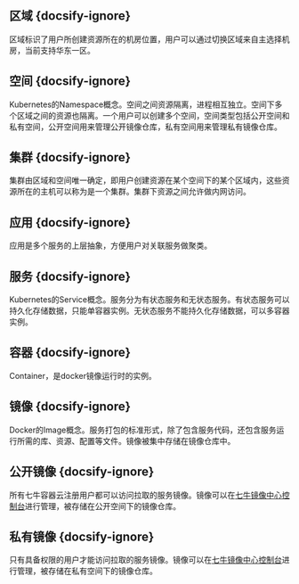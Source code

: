 ## 区域 {docsify-ignore}
区域标识了用户所创建资源所在的机房位置，用户可以通过切换区域来自主选择机房，当前支持华东一区。

## 空间 {docsify-ignore}
Kubernetes的Namespace概念。空间之间资源隔离，进程相互独立。空间下多个区域之间的资源也隔离。一个用户可以创建多个空间，空间类型包括公开空间和私有空间，公开空间用来管理公开镜像仓库，私有空间用来管理私有镜像仓库。

## 集群 {docsify-ignore}
集群由区域和空间唯一确定，即用户创建资源在某个空间下的某个区域内，这些资源所在的主机可以称为是一个集群。集群下资源之间允许做内网访问。

## 应用 {docsify-ignore}
应用是多个服务的上层抽象，方便用户对关联服务做聚类。

## 服务 {docsify-ignore}
Kubernetes的Service概念。服务分为有状态服务和无状态服务。有状态服务可以持久化存储数据，只能单容器实例。无状态服务不能持久化存储数据，可以多容器实例。

## 容器 {docsify-ignore}
Container，是docker镜像运行时的实例。

## 镜像 {docsify-ignore}
Docker的Image概念。服务打包的标准形式，除了包含服务代码，还包含服务运行所需的库、资源、配置等文件。镜像被集中存储在镜像仓库中。

## 公开镜像 {docsify-ignore}
所有七牛容器云注册用户都可以访问拉取的服务镜像。镜像可以在[七牛镜像中心控制台](https://hub.qiniu.com/portal)进行管理，被存储在公开空间下的镜像仓库。

## 私有镜像 {docsify-ignore}
只有具备权限的用户才能访问拉取的服务镜像。镜像可以在[七牛镜像中心控制台](https://hub.qiniu.com/portal)进行管理，被存储在私有空间下的镜像仓库。
